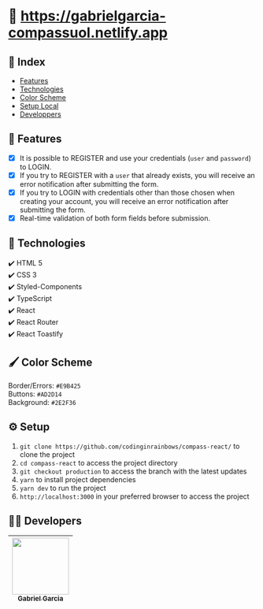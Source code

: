 # :link: https://gabrielgarcia-compassuol.netlify.app

## :file_folder: Index
* [Features](#hammer-features)
* [Technologies](#rocket-technologies)
* [Color Scheme](#paintbrush-color-scheme)
* [Setup Local](#gear-setup)
* [Developpers](#man_technologist-developers)

## :hammer: Features

- [x] It is possible to REGISTER and use your credentials (`user` and `password`) to LOGIN.
- [x] If you try to REGISTER with a `user` that already exists, you will receive an error notification after submitting the form.
- [x] If you try to LOGIN with credentials other than those chosen when creating your account, you will receive an error notification after submitting the form.
- [x] Real-time validation of both form fields before submission.

## :rocket: Technologies

  ✔️ HTML 5 <br>
  ✔️ CSS 3 <br>
  ✔️ Styled-Components <br>
  ✔️ TypeScript <br>
  ✔️ React <br>
  ✔️ React Router <br>
  ✔️ React Toastify <br>

## :paintbrush: Color Scheme

Border/Errors: `#E9B425` <br>
Buttons: `#AD2D14` <br>
Background: `#2E2F36` <br>

## :gear: Setup

1. `git clone https://github.com/codinginrainbows/compass-react/` to clone the project
2. `cd compass-react` to access the project directory
3. `git checkout production` to access the branch with the latest updates 
4. `yarn` to install project dependencies
5. `yarn dev` to run the project
6. `http://localhost:3000` in your preferred browser to access the project

## :man_technologist: Developers

| [<img src="https://avatars.githubusercontent.com/u/82886646?v=4" width=115><br><sub>Gabriel Garcia</sub>](https://github.com/codinginrainbows)
| :---: |

